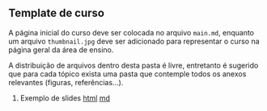 ## Template de curso

A página inicial do curso deve ser colocada no arquivo `main.md`, enquanto um arquivo `thumbnail.jpg` deve ser adicionado para representar o curso na página geral da área de ensino.

A distribuição de arquivos dentro desta pasta é livre, entretanto é sugerido que para cada tópico exista uma pasta que contemple todos os anexos relevantes (figuras, referências...).

1. Exemplo de slides [html](slide_example.html) [md](slide_example.pmd)

